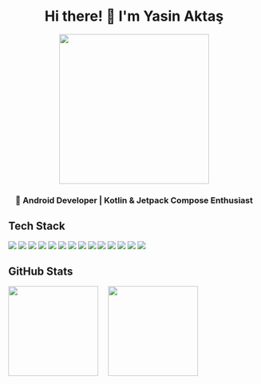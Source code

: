 <h1 align="center">Hi there! 👋 I'm Yasin Aktaş</h1>

<p align="center">
  <img src="https://media.giphy.com/media/WFZvB7VIXBgiz3oDXE/giphy.gif" width="300"/>
</p>

<h3 align="center">🚀 Android Developer | Kotlin & Jetpack Compose Enthusiast</h3>

<h2 align="left">Tech Stack</h1>
<p align="left">
  <img src="https://img.shields.io/badge/Flutter-02569B.svg?style=flat&logo=flutter&logoColor=white" />
  <img src="https://img.shields.io/badge/Dart-0175C2.svg?style=flat&logo=dart&logoColor=white" />
  <img src="https://img.shields.io/badge/Kotlin-7F52FF.svg?style=flat&logo=kotlin&logoColor=white" />
  <img src="https://img.shields.io/badge/Java-%23ED8B00.svg?style=flat&logo=java&logoColor=white" />
  <img src="https://img.shields.io/badge/Android-3DDC84.svg?style=flat&logo=android&logoColor=white" />
  <img src="https://img.shields.io/badge/PostgreSQL-316192.svg?style=flat&logo=postgresql&logoColor=white" />
  <img src="https://img.shields.io/badge/Microsoft%20SQL%20Server-CC2927.svg?style=flat&logo=microsoft-sql-server&logoColor=white" />
  <img src="https://img.shields.io/badge/C-00599C.svg?style=flat&logo=c&logoColor=white" />
  <img src="https://img.shields.io/badge/Spring%20Boot-6DB33F.svg?style=flat&logo=spring-boot&logoColor=white" />
  <img src="https://img.shields.io/badge/Postman-FF6C37.svg?style=flat&logo=postman&logoColor=white" />
  <img src="https://img.shields.io/badge/Spring%20Tool%20Suite-6DB33F.svg?style=flat&logo=spring&logoColor=white" />
  <img src="https://img.shields.io/badge/SQLite-003B57.svg?style=flat&logo=sqlite&logoColor=white" />
  <img src="https://img.shields.io/badge/GitHub-181717.svg?style=flat&logo=github&logoColor=white" />
  <img src="https://img.shields.io/badge/Git-F05032.svg?style=flat&logo=git&logoColor=white" />
</p>

<h2 align="left">GitHub Stats</h1>
<p align="left">
  <img height="180px" src="https://github-readme-stats.vercel.app/api?username=yasinaktas&show_icons=true&theme=dark" />
  &nbsp;&nbsp;&nbsp;
  <img height="180px" src="https://github-readme-stats.vercel.app/api/top-langs/?username=yasinaktas&layout=compact&theme=dark"  />
</p>





<!--
**yasinaktas/yasinaktas** is a ✨ _special_ ✨ repository because its `README.md` (this file) appears on your GitHub profile.

Here are some ideas to get you started:

- 🔭 I’m currently working on ...
- 🌱 I’m currently learning ...
- 👯 I’m looking to collaborate on ...
- 🤔 I’m looking for help with ...
- 💬 Ask me about ...
- 📫 How to reach me: ...
- 😄 Pronouns: ...
- ⚡ Fun fact: ...
-->
